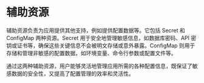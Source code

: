 # 辅助资源

辅助资源负责为应用提供其他支持，例如提供配置数据等。它包括 Secret 和 ConfigMap 两种资源。Secret 用于安全地管理敏感信息，如数据库密码、API 密钥或证书等，确保这些关键信息不会被明文存储或意外暴露。ConfigMap 则用于存储和管理非敏感的配置数据，如环境变量、命令行参数或配置文件等。

通过这两种辅助资源，用户能够灵活地管理应用所需的各种配置信息，既保证了敏感数据的安全性，又提高了配置管理的效率和灵活性。
